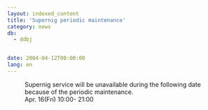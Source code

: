 ```yaml
---
layout: indexed_content
title: 'Supernig periodic maintenance'
category: news
db:
  - ddbj


date: 2004-04-12T00:00:00
lang: en
---
```


<dd>Supernig service will be unavailable during the following date because of the periodic maintenance.<br>
<dd>Apr. 16(Fri) 10:00- 21:00</dd>
</dd>
